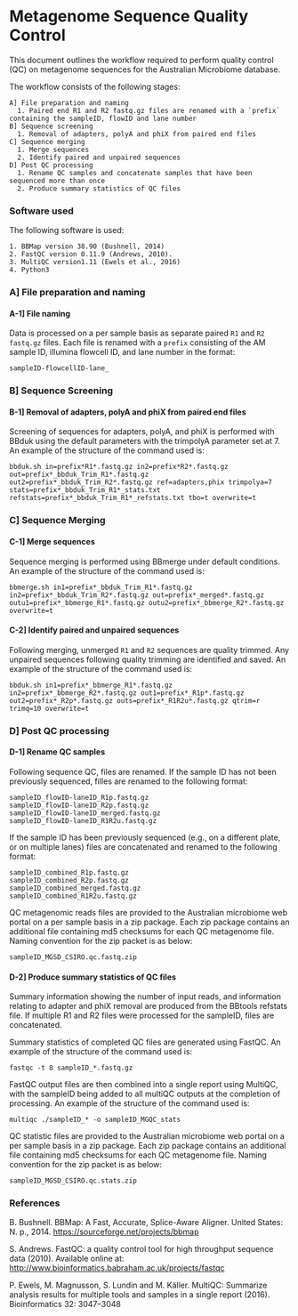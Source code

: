 # Metagenome Sequence Quality Control

This document outlines the workflow required to perform quality control (QC) on metagenome sequences for the Australian Microbiome database.

The workflow consists of the following stages:

	A] File preparation and naming
	  1. Paired end R1 and R2 fastq.gz files are renamed with a `prefix` containing the sampleID, flowID and lane number
	B] Sequence screening
	  1. Removal of adapters, polyA and phiX from paired end files
	C] Sequence merging
	  1. Merge sequences
	  2. Identify paired and unpaired sequences
	D] Post QC processing
	  1. Rename QC samples and concatenate samples that have been sequenced more than once  
	  2. Produce summary statistics of QC files

### Software used
The following software is used:

	1. BBMap version 38.90 (Bushnell, 2014)
	2. FastQC version 0.11.9 (Andrews, 2010).
	3. MultiQC version1.11 (Ewels et al., 2016)
	4. Python3

### A] File preparation and naming
#### A-1] File naming

Data is processed on a per sample basis as separate paired `R1` and `R2` `fastq.gz` files. Each file is renamed with a `prefix` consisting of the AM sample ID, illumina flowcell ID, and lane number in the format:

	sampleID-flowcellID-lane_

### B] Sequence Screening
#### B-1] Removal of adapters, polyA and phiX from paired end files
Screening of sequences for adapters, polyA, and phiX is performed with BBduk using the default parameters with the trimpolyA parameter set at 7. An example of the structure of the command used is:

	bbduk.sh in=prefix*R1*.fastq.gz in2=prefix*R2*.fastq.gz out=prefix*_bbduk_Trim_R1*.fastq.gz out2=prefix*_bbduk_Trim_R2*.fastq.gz ref=adapters,phix trimpolya=7 stats=prefix*_bbduk_Trim_R1*_stats.txt refstats=prefix*_bbduk_Trim_R1*_refstats.txt tbo=t overwrite=t

### C] Sequence Merging
#### C-1] Merge sequences
Sequence merging is performed using BBmerge under default conditions. An example of the structure of the command used is:

	bbmerge.sh in1=prefix*_bbduk_Trim_R1*.fastq.gz in2=prefix*_bbduk_Trim_R2*.fastq.gz out=prefix*_merged*.fastq.gz outu1=prefix*_bbmerge_R1*.fastq.gz outu2=prefix*_bbmerge_R2*.fastq.gz overwrite=t

#### C-2] Identify paired and unpaired sequences
Following merging, unmerged `R1` and `R2` sequences are quality trimmed. Any unpaired sequences following quality trimming are identified and saved. An example of the structure of the command used is:

	bbduk.sh in1=prefix*_bbmerge_R1*.fastq.gz in2=prefix*_bbmerge_R2*.fastq.gz out1=prefix*_R1p*.fastq.gz out2=prefix*_R2p*.fastq.gz outs=prefix*_R1R2u*.fastq.gz qtrim=r trimq=10 overwrite=t

### D] Post QC processing
#### D-1] Rename QC samples
Following sequence QC, files are renamed. If the sample ID has not been previously sequenced, filles are renamed to the following format:

	sampleID_flowID-laneID_R1p.fastq.gz
	sampleID_flowID-laneID_R2p.fastq.gz
	sampleID_flowID-laneID_merged.fastq.gz
	sampleID_flowID-laneID_R1R2u.fastq.gz

If the sample ID has been previously sequenced (e.g., on a different plate, or on multiple lanes) files are concatenated and renamed to the following format:

	sampleID_combined_R1p.fastq.gz
	sampleID_combined_R2p.fastq.gz
	sampleID_combined_merged.fastq.gz
	sampleID_combined_R1R2u.fastq.gz

QC metagenomic reads files are provided to the Australian microbiome web portal on a per sample basis in a zip package. Each zip package contains an additional file containing md5 checksums for each QC metagenome file. Naming convention for the zip packet is as below:

	sampleID_MGSD_CSIRO.qc.fastq.zip

#### D-2] Produce summary statistics of QC files

Summary information showing the number of input reads, and information relating to adapter and phiX removal are produced from the BBtools refstats file. If multiple R1 and R2 files were processed for the sampleID, files are concatenated.

Summary statistics of completed QC files are generated using FastQC. An example of the structure of the command used is: 

	fastqc -t 8 sampleID_*.fastq.gz

FastQC output files are then combined into a single report using MultiQC, with the sampleID being added to all multiQC outputs at the completion of processing. An example of the structure of the command used is:

	multiqc ./sampleID_* -o sampleID_MGQC_stats

QC statistic files are provided to the Australian microbiome web portal on a per sample basis in a zip package. Each zip package contains an additional file containing md5 checksums for each QC metagenome file. Naming convention for the zip packet is as below:

	sampleID_MGSD_CSIRO.qc.stats.zip

### References

B. Bushnell. BBMap: A Fast, Accurate, Splice-Aware Aligner. United States: N. p., 2014. https://sourceforge.net/projects/bbmap 

S. Andrews. FastQC: a quality control tool for high throughput sequence data (2010). Available online at: http://www.bioinformatics.babraham.ac.uk/projects/fastqc 

P. Ewels, M. Magnusson, S. Lundin and M. Käller. MultiQC: Summarize analysis results for multiple tools and samples in a single report (2016). Bioinformatics 32: 3047–3048
